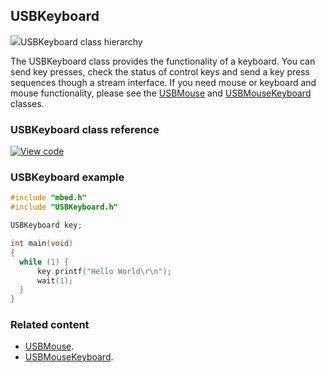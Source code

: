 ## USBKeyboard

<span class="images">![](https://os.mbed.com/docs/development/feature-hal-spec-usb-device-doxy/class_u_s_b_keyboard.png)<span>USBKeyboard class hierarchy</span></span>

The USBKeyboard class provides the functionality of a keyboard. You can send key presses, check the status of control keys and send a key press sequences though a stream interface. If you need mouse or keyboard and mouse functionality, please see the [USBMouse](USBMouse.html) and [USBMouseKeyboard](USBMouseKeyboard.html) classes.

### USBKeyboard class reference

[![View code](https://www.mbed.com/embed/?type=library)](http://os.mbed.com/docs/development/feature-hal-spec-usb-device-doxy/class_u_s_b_keyboard.html)

### USBKeyboard example

```C++ TODO
#include "mbed.h"
#include "USBKeyboard.h"

USBKeyboard key;

int main(void)
{
  while (1) {
      key.printf("Hello World\r\n");
      wait(1);
  }
}
```

### Related content

- [USBMouse](USBMouse.html).
- [USBMouseKeyboard](USBMouseKeyboard.html).

